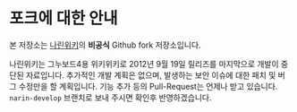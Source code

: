 # 포크에 대한 안내
본 저장소는 [나린위키](https://code.google.com/p/narinwiki/)의 __비공식__ Github fork 저장소입니다.

나린위키는 그누보드4용 위키위키로 2012년 9월 19일 릴리즈를 마지막으로 개발이 중단된 자료입니다. 추가적인 개발 계획은 없으며, 발생하는 보안 이슈에 대한 패치 및 버그 수정만을 할 계획입니다.
기능 추가 등의 Pull-Request는 언제나 받고 있습니다. `narin-develop` 브랜치로 보내 주시면 확인후 반영하겠습니다.
